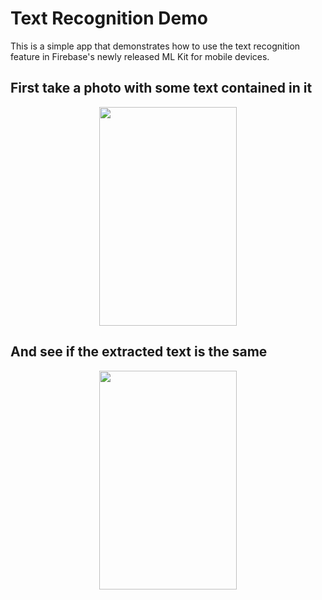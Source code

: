 # Text Recognition Demo
This is a simple app that demonstrates how to use the text recognition feature in Firebase's newly released ML Kit for mobile devices. 
## First take a photo with some text contained in it
<p align="center">
<img src="https://github.com/tom-hao/text_recognition/blob/master/device-2018-05-17-005338.png" width="220" height="350">
</p>

## And see if the extracted text is the same
<p align="center">
<img src="https://github.com/tom-hao/text_recognition/blob/master/device-2018-05-17-005521.png" width="220" height="350">
</p>
